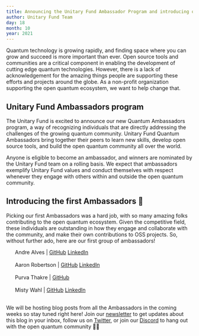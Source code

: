 ```yaml
---
title: Announcing the Unitary Fund Ambassador Program and introducing our first Ambassadors
author: Unitary Fund Team
day: 18
month: 10
year: 2021
---
```


Quantum technology is growing rapidly, and finding space where you can grow and succeed is more important than ever. Open source tools and communities are a critical component in enabling the development of cutting edge quantum technologies. However, there is a lack of acknowledgement for the amazing things people are supporting these efforts and projects around the globe. As a non-profit organization supporting the open quantum ecosystem, we want to help change that.

## Unitary Fund Ambassadors program

The Unitary Fund is excited to announce our new Quantum Ambassadors program, a way of recognizing individuals that are directly addressing the challenges of the growing quantum community. Unitary Fund Quantum Ambassadors bring together their peers to learn new skills, develop open source tools, and build the open quantum community all over the world.

Anyone is eligible to become an ambassador, and winners are nominated by the Unitary Fund team on a rolling basis. We expect that ambassadors exemplify Unitary Fund values and conduct themselves with respect whenever they engage with others within and outside the open quantum community.

## Introducing the first Ambassadors 🎉

Picking our first Ambassadors was a hard job, with so many amazing folks contributing to the open quantum ecosystem. Given the competitive field, these individuals are outstanding in how they engage and collaborate with the community, and make their own contributions to OSS projects. So, without further ado, here are our first group of ambassadors!

<ul style="list-style-type: none;">
    <li class="leading-block">Andre Alves |  <a href="https://github.com/andre-a-alves" target="_blank" >GitHub</a> <a href="https://www.linkedin.com/in/andre-a-alves" target="_blank" >LinkedIn</a></li><br>
    <li class="leading-block"> Aaron Robertson |  <a href="https://github.com/Aaron-Robertson" target="_blank" >GitHub</a> <a href="https://www.linkedin.com/in/aaron-robertson-0655b811b/" target="_blank" >LinkedIn</a></li><br>
    <li class="leading-block">Purva Thakre | <a href="https://github.com/purva-thakre" target="_blank" >GitHub</a></li><br>
    <li class="leading-block">Misty Wahl |  <a href="https://github.com/Misty-W" target="_blank" >GitHub</a> <a href="https://www.linkedin.com/in/misty-wahl" target="_blank" >LinkedIn</a></li><br>
</ul>

We will be hosting blog posts from all the Ambassadors in the coming weeks so stay tuned right here! Join our [newsletter](https://mailchi.mp/46a677be77cd/uf) to get updates about this blog in your inbox, follow us on [Twitter](https://twitter.com/unitaryfund), or join our [Discord](http://discord.unitary.fund) to hang out with the open quantum community 💛🌴
